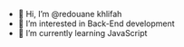 - 👋 Hi, I’m @redouane khlifah
- 👀 I’m interested in Back-End development 
- 🌱 I’m currently learning JavaScript

<!---
redoin-khalifa/redoin-khalifa is a ✨ special ✨ repository because its `README.md` (this file) appears on your GitHub profile.
You can click the Preview link to take a look at your changes.
--->

